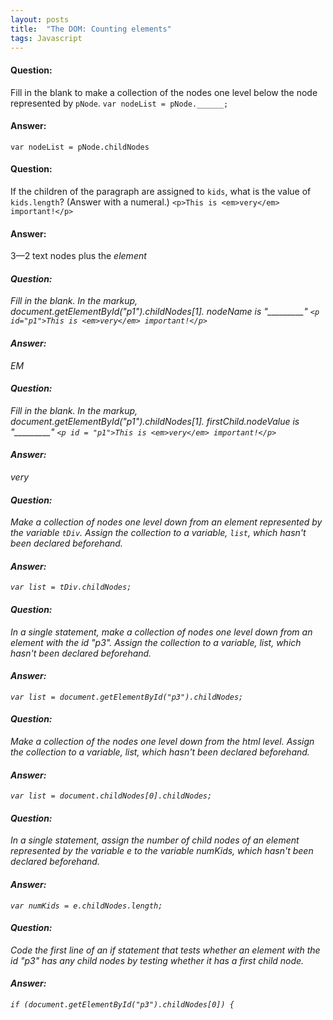 ```yaml
---
layout: posts
title:  "The DOM: Counting elements"
tags: Javascript
---
```


#### Question:
Fill in the blank to make a collection of the nodes one level below the node represented by `pNode`.
`var nodeList = pNode.______;`

#### Answer:
`var nodeList = pNode.childNodes`

#### Question:
If the children of the paragraph are assigned to `kids`, what is the value of `kids.length`? (Answer with a numeral.)
`<p>This is <em>very</em> important!</p>`

#### Answer:
3—2 text nodes plus the <em> element

#### Question:
Fill in the blank. In the markup, document.getElementById("p1").childNodes[1].
nodeName is "_________"
`<p id="p1">This is <em>very</em> important!</p>`

#### Answer:
EM

#### Question:
Fill in the blank. In the markup, document.getElementById("p1").childNodes[1].
firstChild.nodeValue is "_________"
`<p id = "p1">This is <em>very</em> important!</p>`

#### Answer:
very

#### Question:
Make a collection of nodes one level down from an element represented by the variable `tDiv`. Assign the collection to a variable, `list`, which hasn't been declared beforehand.

#### Answer:
`var list = tDiv.childNodes;`

#### Question:
In a single statement, make a collection of nodes one level down from an element with the id "p3". Assign the collection to a variable, list, which hasn't been declared beforehand.

#### Answer:
`var list = document.getElementById("p3").childNodes;`

#### Question:
Make a collection of the nodes one level down from the html level. Assign the collection to a variable, list, which hasn't been declared beforehand.

#### Answer:
`var list = document.childNodes[0].childNodes;`

#### Question:
In a single statement, assign the number of child nodes of an element represented by the variable e to the variable numKids, which hasn't been declared beforehand.

#### Answer:
`var numKids = e.childNodes.length;`

#### Question:
Code the first line of an if statement that tests whether an element with the id "p3" has any child nodes by testing whether it has a first child node.

#### Answer:
`if (document.getElementById("p3").childNodes[0]) { `
